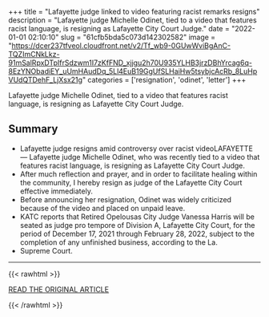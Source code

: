 +++
title = "Lafayette judge linked to video featuring racist remarks resigns"
description = "Lafayette judge Michelle Odinet, tied to a video that features racist language, is resigning as Lafayette City Court Judge."
date = "2022-01-01 02:10:10"
slug = "61cfb5bda5c073d142302582"
image = "https://dcer237tfveol.cloudfront.net/v2/Tf_wb9-0GUwWviBgAnC-TQZImCNkLkz-91mSalRpxDTpIfrSdzwm1I7zKfFND_xjjgu2h70U935YLHB3jrzDBhYrcag6q-8EzYNObadiEY_uUmHAudDq_5Ll4EuB19GgUfSLHaiHw5tsybjcAcRb_8LuHpVUdQTDehF_LjXsx21g"
categories = ['resignation', 'odinet', 'letter']
+++

Lafayette judge Michelle Odinet, tied to a video that features racist language, is resigning as Lafayette City Court Judge.

## Summary

- Lafayette judge resigns amid controversy over racist videoLAFAYETTE — Lafayette judge Michelle Odinet, who was recently tied to a video that features racist language, is resigning as Lafayette City Court Judge.
- After much reflection and prayer, and in order to facilitate healing within the community, I hereby resign as judge of the Lafayette City Court effective immediately.
- Before announcing her resignation, Odinet was widely criticized because of the video and placed on unpaid leave.
- KATC reports that Retired Opelousas City Judge Vanessa Harris will be seated as judge pro tempore of Division A, Lafayette City Court, for the period of December 17, 2021 through February 28, 2022, subject to the completion of any unfinished business, according to the La.
- Supreme Court.

---

{{< rawhtml >}}
  <p class="article-category">
    <a target="_blank" href="https://www.wbrz.com/news/lafayette-judge-linked-to-video-featuring-racist-remarks-resigns">READ THE ORIGINAL ARTICLE</a>
  </p>
{{< /rawhtml >}}
